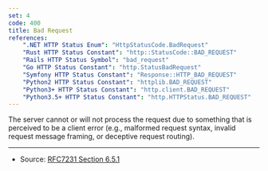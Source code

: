 ```yaml
---
set: 4
code: 400
title: Bad Request
references:
    ".NET HTTP Status Enum": "HttpStatusCode.BadRequest"
    "Rust HTTP Status Constant": "http::StatusCode::BAD_REQUEST"
    "Rails HTTP Status Symbol": "bad_request"
    "Go HTTP Status Constant": "http.StatusBadRequest"
    "Symfony HTTP Status Constant": "Response::HTTP_BAD_REQUEST"
    "Python2 HTTP Status Constant": "httplib.BAD_REQUEST"
    "Python3+ HTTP Status Constant": "http.client.BAD_REQUEST"
    "Python3.5+ HTTP Status Constant": "http.HTTPStatus.BAD_REQUEST"
---
```


The server cannot or will not process the request due to something that is perceived to be a client error (e.g., malformed request syntax, invalid request message framing, or deceptive request routing).

---

* Source: [RFC7231 Section 6.5.1][1]

[1]: <https://tools.ietf.org/html/rfc7231#section-6.5.1>
